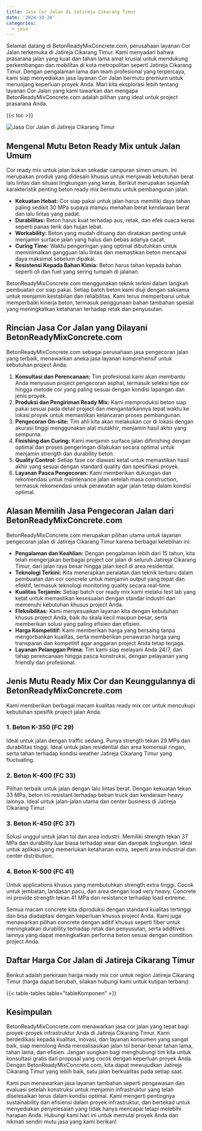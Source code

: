 ```yaml
---
title: Jasa Cor Jalan di Jatireja Cikarang Timur
date: '2024-10-28'
categories:
  - jasa
---
```


Selamat datang di BetonReadyMixConcrete.com, perusahaan layanan Cor Jalan terkemuka di Jatireja Cikarang Timur. Kami menyadari bahwa prasarana jalan yang kuat dan tahan lama amat krusial untuk mendukung perkembangan dan mobilitas di kota metropolitan seperti Jatireja Cikarang Timur. Dengan pengalaman lama dan team profesional yang terpercaya, kami siap menyediakan jasa layanan Cor Jalan bermutu premium untuk menunjang keperluan proyek Anda. Mari kita eksplorasi lebih tentang layanan Cor Jalan yang kami tawarkan dan mengapa BetonReadyMixConcrete.com adalah pilihan yang ideal untuk project prasarana Anda.

{{< toc >}}

![Jasa Cor Jalan di Jatireja Cikarang Timur](https://betoncor8.github.io/cor/harga-beton-readymix-concrete%20(10).png)

## Mengenal Mutu Beton Ready Mix untuk Jalan Umum

Cor ready mix untuk jalan bukan sekadar campuran simen umum. Ini merupakan produk yang didesain khusus untuk menjawab kebutuhan berat lalu lintas dan situasi lingkungan yang keras. Berikut merupakan sejumlah karakteristik penting beton ready mix bermutu untuk pembangunan jalan:

- **Kekuatan Hebat:** Cor siap pakai untuk jalan harus memiliki daya tahan paling sedikit 30 MPa supaya mampu menahan berat kendaraan berat dan lalu lintas yang padat.
- **Durabilitas:** Beton harus kuat terhadap aus, retak, dan efek cuaca keras seperti panas terik dan hujan lebat.
- **Workability:** Beton yang mudah dituang dan diratakan penting untuk menjamin surface jalan yang halus dan bebas adanya cacat.
- **Curing Time:** Waktu pengeringan yang optimal dibutuhkan untuk meminimalkan gangguan lalu lintas dan memastikan beton mencapai daya maksimal sebelum dipakai.
- **Resistensi Kepada Bahan Kimia:** Beton harus tahan kepada bahan seperti oli dan fuel yang sering tumpah di jalanan.

BetonReadyMixConcrete.com menggunakan teknik terkini dalam langkah pembuatan cor siap pakai. Setiap batch beton kami diuji dengan saksama untuk menjamin kestabilan dan reliabilitas. Kami terus memperbarui untuk memperbaiki kinerja beton, termasuk penggunaan bahan tambahan spesial yang meningkatkan ketahanan terhadap retak dan penyusutan.

## Rincian Jasa Cor Jalan yang Dilayani BetonReadyMixConcrete.com

BetonReadyMixConcrete.com sebagai perusahaan jasa pengecoran jalan yang terbaik, menawarkan aneka jasa layanan komprehensif untuk kebutuhan project Anda:

1. **Konsultasi dan Perencanaan:** Tim profesional kami akan membantu Anda menyusun project pengecoran asphal, termasuk seleksi tipe cor hingga metode cor yang paling sesuai dengan kondisi lapangan dan jenis proyek.
2. **Produksi dan Pengiriman Ready Mix:** Kami memproduksi beton siap pakai sesuai pada detail project dan mengantarkannya tepat waktu ke lokasi proyek untuk memastikan kelancaran proses pembangunan.
3. **Pengecoran On-site:** Tim ahli kita akan melakukan cor di lokasi dengan akurasi tinggi menggunakan alat mutakhir, menjamin hasil akhir yang sempurna.
4. **Finishing dan Curing:** Kami menjamin surface jalan difinishing dengan optimal dan proses pengeringan dilakukan secara optimal untuk menjamin strength dan durability beton.
5. **Quality Control:** Setiap fase cor diawasi ketat untuk memastikan hasil akhir yang sesuai dengan standard quality dan spesifikasi proyek.
6. **Layanan Pasca Pengecoran:** Kami memberikan dukungan dan rekomendasi untuk maintenance jalan setelah masa construction, termasuk rekomendasi untuk perawatan agar jalan tetap dalam kondisi optimal.

## Alasan Memilih Jasa Pengecoran Jalan dari BetonReadyMixConcrete.com

BetonReadyMixConcrete.com merupakan pilihan utama untuk layanan pengecoran jalan di Jatireja Cikarang Timur karena berbagai kelebihan ini:

- **Pengalaman dan Keahlian:** Dengan pengalaman lebih dari 15 tahun, kita telah mengerjakan berbagai project cor jalan di seluruh Jatireja Cikarang Timur, dari jalan raya besar hingga jalan kecil di area residential.
- **Teknologi Terkini:** Kita menerapkan peralatan dan teknik terbaru dalam pembuatan dan cor concrete untuk menjamin output yang tepat dan efektif, termasuk teknologi monitoring quality secara real-time.
- **Kualitas Terjamin:** Setiap batch cor ready mix kami melalui test lab yang ketat untuk memastikan kesesuaian dengan standar industri dan memenuhi kebutuhan khusus project Anda.
- **Fleksibilitas:** Kami menyesuaikan layanan kita dengan kebutuhan khusus project Anda, baik itu skala kecil maupun besar, serta memberikan solusi yang paling efisien dan efisien.
- **Harga Kompetitif:** Kami memberikan harga yang bersaing tanpa mengorbankan kualitas, serta memberikan penawaran harga yang transparan dan kompetitif agar anggaran project Anda tetap terjaga.
- **Layanan Pelanggan Prima:** Tim kami siap melayani Anda 24/7, dari tahap perencanaan hingga pasca konstruksi, dengan pelayanan yang friendly dan profesional.

## Jenis Mutu Ready Mix Cor dan Keunggulannya di BetonReadyMixConcrete.com

Kami memberikan berbagai macam kualitas ready mix cor untuk mencukupi kebutuhan spesifik project jalan Anda:

### 1\. Beton K-350 (FC 29)

Ideal untuk jalan dengan traffic sedang. Punya strength tekan 29 MPa dan durabilitas tinggi. Ideal untuk jalan residential dan area komersial ringan, serta tahan terhadap kondisi weather Jatireja Cikarang Timur yang fluctuating.

### 2\. Beton K-400 (FC 33)

Pilihan terbaik untuk jalan dengan lalu lintas berat. Dengan kekuatan tekan 33 MPa, beton ini resistant terhadap beban truck dan kendaraan heavy lainnya. Ideal untuk jalan-jalan utama dan center business di Jatireja Cikarang Timur.

### 3\. Beton K-450 (FC 37)

Solusi unggul untuk jalan tol dan area industri. Memiliki strength tekan 37 MPa dan durability luar biasa terhadap wear dan dampak lingkungan. Ideal untuk aplikasi yang memerlukan ketahanan extra, seperti area industrial dan center distribution.

### 4\. Beton K-500 (FC 41)

Untuk applications khusus yang membutuhkan strength extra tinggi. Cocok untuk jembatan, landasan pacu, dan area dengan load very heavy. Concrete ini provide strength tekan 41 MPa dan resistance terhadap load extreme.

Semua macam concrete kita diproduksi dengan standard kualitas tertinggi dan bisa diadaptasi dengan keperluan khusus project Anda. Kami juga menawarkan pilihan concrete dengan aditif khusus seperti fiber untuk meningkatkan durability terhadap retak dan penyusutan, serta additives lainnya yang dapat meningkatkan performa beton sesuai dengan condition project Anda.

## Daftar Harga Cor Jalan di Jatireja Cikarang Timur

Berikut adalah perkiraan harga ready mix cor untuk region Jatireja Cikarang Timur (harga dapat berubah, silakan hubungi kami untuk kutipan terbaru):

{{< table-tables table="tableKomponen" >}}

## Kesimpulan

BetonReadyMixConcrete.com menawarkan jasa cor jalan yang tepat bagi proyek-proyek infrastruktur Anda di Jatireja Cikarang Timur. Kami berdedikasi kepada kualitas, inovasi, dan layanan konsumen yang sangat baik, siap menolong Anda merealisasikan jalan tol benar-benar tahan lama, tahan lama, dan efisien. Jangan sungkan bagi menghubungi tim kita untuk konsultasi gratis dan proposal yang cocok dengan keperluan proyek Anda. Dengan BetonReadyMixConcrete.com, kita dapat mewujudkan Jatireja Cikarang Timur yang lebih baik, satu jalan berkualitas pada setiap saat.

Kami pun menawarkan jasa layanan tambahan seperti pengawasan dan evaluasi setelah konstruksi untuk menjamin infrastruktur yang telah diselesaikan terus dalam kondisi optimal. Kami mengerti pentingnya sustainability dan efisiensi dalam proyek infrastruktur, dan bertekad untuk menyediakan penyelesaian yang tidak hanya mencapai tetapi melebihi harapan Anda. Hubungi kami hari ini untuk memulai proyek Anda dan nikmati sendiri mutu jasa yang kami berikan!
